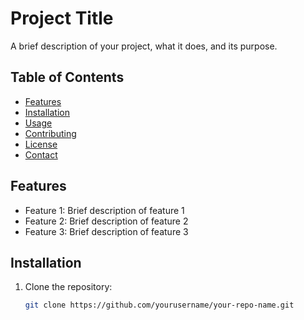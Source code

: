 # Project Title

A brief description of your project, what it does, and its purpose.

## Table of Contents

- [Features](#features)
- [Installation](#installation)
- [Usage](#usage)
- [Contributing](#contributing)
- [License](#license)
- [Contact](#contact)

## Features

- Feature 1: Brief description of feature 1
- Feature 2: Brief description of feature 2
- Feature 3: Brief description of feature 3

## Installation

1. Clone the repository:
   ```bash
   git clone https://github.com/yourusername/your-repo-name.git
